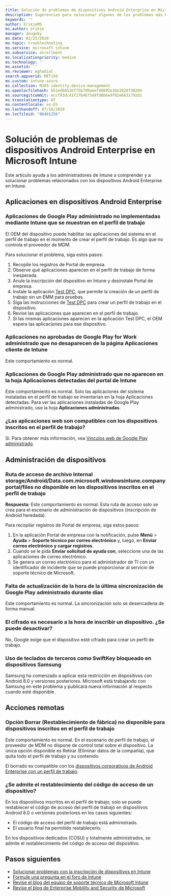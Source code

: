 ```yaml
---
title: Solución de problemas de dispositivos Android Enterprise en Microsoft Intune
description: Sugerencias para solucionar algunos de los problemas más habituales a la hora de inscribir dispositivos Android en Intune.
keywords: ''
author: ErikjeMS
ms.author: erikje
manager: dougeby
ms.date: 02/25/2020
ms.topic: troubleshooting
ms.service: microsoft-intune
ms.subservice: enrollment
ms.localizationpriority: medium
ms.technology: ''
ms.assetid: ''
ms.reviewer: mghadial
search.appverid: MET150
ms.custom: intune-azure
ms.collection: M365-identity-device-management
ms.openlocfilehash: b51ed6653dff5b7d0aeef40892e16e2826f30204
ms.sourcegitcommit: eccf83dc41f2764675d4fd6b6e9f02e6631792d2
ms.translationtype: HT
ms.contentlocale: es-ES
ms.lasthandoff: 07/18/2020
ms.locfileid: "86461256"
---
```

# <a name="troubleshoot-android-enterprise-device-problems-in-microsoft-intune"></a>Solución de problemas de dispositivos Android Enterprise en Microsoft Intune

Este artículo ayuda a los administradores de Intune a comprender y a solucionar problemas relacionados con los dispositivos Android Enterprise en Intune.

## <a name="apps-on-android-enterprise-devices"></a>Aplicaciones en dispositivos Android Enterprise

### <a name="managed-google-play-apps-that-arent-deployed-through-intune-are-displayed-in-the-work-profile"></a>Aplicaciones de Google Play administrado no implementadas mediante Intune que se muestran en el perfil de trabajo
El OEM del dispositivo puede habilitar las aplicaciones del sistema en el perfil de trabajo en el momento de crear el perfil de trabajo. Es algo que no controla el proveedor de MDM.

Para solucionar el problema, siga estos pasos:

  1. Recopile los registros de Portal de empresa.
  2. Observe qué aplicaciones aparecen en el perfil de trabajo de forma inesperada.
  3. Anule la inscripción del dispositivo en Intune y desinstale Portal de empresa.
  4. Instale la aplicación [Test DPC](https://play.google.com/store/apps/details?id=com.afwsamples.testdpc), que permite la creación de un perfil de trabajo sin un EMM para pruebas.
  5. Siga las instrucciones de [Test DPC](https://play.google.com/store/apps/details?id=com.afwsamples.testdpc) para crear un perfil de trabajo en el dispositivo.
  6. Revise las aplicaciones que aparecen en el perfil de trabajo. 
  7. Si las mismas aplicaciones aparecen en la aplicación Test DPC, el OEM espera las aplicaciones para ese dispositivo.

### <a name="unapproved-managed-google-play-for-work-store-apps-arent-being-removed-from-the-client-apps-page-in-intune"></a>Aplicaciones no aprobadas de Google Play for Work administrado que no desaparecen de la página Aplicaciones cliente de Intune
Este comportamiento es normal.

### <a name="managed-google-play-apps-arent-being-reported-under-the-discovered-apps-blade-in-the-intune-portal"></a>Aplicaciones de Google Play administrado que no aparecen en la hoja Aplicaciones detectadas del portal de Intune
Este comportamiento es normal. Solo las aplicaciones del sistema instaladas en el perfil de trabajo se inventarian en la hoja Aplicaciones detectadas. Para ver las aplicaciones instaladas de Google Play administrado, use la hoja **Aplicaciones administradas**.

### <a name="are-web-applications-supported-for-work-profile-enrolled-devices"></a>¿Las aplicaciones web son compatibles con los dispositivos inscritos en el perfil de trabajo?
Sí. Para obtener más información, vea [Vínculos web de Google Play administrado](../apps/apps-add-android-for-work.md#managed-google-play-web-links).

## <a name="device-management"></a>Administración de dispositivos

### <a name="file-path-internal-storageandroiddatacommicrosoftwindowsintunecompanyportalfiles-missing-on-work-profile-enrolled-devices"></a>Ruta de acceso de archivo Internal storage/Android/Data.com.microsoft.windowsintune.companyportal/files no disponible en los dispositivos inscritos en el perfil de trabajo

  **Respuesta**: Este comportamiento es normal. Esta ruta de acceso solo se crea para el escenario de administración de dispositivos (inscripción de Android heredada).

  Para recopilar registros de Portal de empresa, siga estos pasos:

  1. En la aplicación Portal de empresa con la notificación, pulse **Menú** > **Ayuda** > **Soporte técnico por correo electrónico** y, luego, en **Enviar correo electrónico y cargar registros**. 
  2. Cuando se le pida **Enviar solicitud de ayuda con**, seleccione una de las aplicaciones de correo electrónico.
  3. Se genera un correo electrónico para el administrador de TI con un identificador de incidente que se puede proporcionar al servicio de soporte técnico de Microsoft.

### <a name="managed-google-play-last-sync-time--hasnt-been-updated-in-days"></a>Falta de actualización de la hora de la última sincronización de Google Play administrado durante días
Este comportamiento es normal. La sincronización solo se desencadena de forma manual.

### <a name="encryption-is-required-when-a-device-is-enrolled-can-it-be-turned-off"></a>El cifrado es necesario a la hora de inscribir un dispositivo. ¿Se puede desactivar?
No, Google exige que el dispositivo esté cifrado para crear un perfil de trabajo. 

### <a name="samsung-devices-are-blocking-the-use-of-third-party-keyboards-like-swiftkey"></a>Uso de teclados de terceros como SwiftKey bloqueado en dispositivos Samsung
Samsung ha comenzado a aplicar esta restricción en dispositivos con Android 8.0 y versiones posteriores. Microsoft está trabajando con Samsung en este problema y publicará nueva información al respecto cuando esté disponible.

## <a name="remote-actions"></a>Acciones remotas

### <a name="wipe-factory-reset-option-isnt-available-for-work-profile-enrolled-device"></a>Opción Borrar (Restablecimiento de fábrica) no disponible para dispositivos inscritos en el perfil de trabajo
Este comportamiento es normal. En el escenario de perfil de trabajo, el proveedor de MDM no dispone de control total sobre el dispositivo. La única opción disponible es Retirar (Eliminar datos de la compañía), que quita todo el perfil de trabajo y su contenido.

El borrado es compatible con los [dispositivos corporativos de Android Enterprise con un perfil de trabajo](android-corporate-owned-work-profile-enroll.md).

### <a name="is-device-passcode-reset-supported"></a>¿Se admite el restablecimiento del código de acceso de un dispositivo?
En los dispositivos inscritos en el perfil de trabajo, solo se puede restablecer el código de acceso del perfil de trabajo en dispositivos Android 8.0 o versiones posteriores en los casos siguientes:
- El código de acceso del perfil de trabajo está administrado.
- El usuario final ha permitido restablecerlo.

En los dispositivos dedicados (COSU) y totalmente administrados, se admite el restablecimiento del código de acceso del dispositivo.


## <a name="next-steps"></a>Pasos siguientes

- [Solucionar problemas con la inscripción de dispositivos en Intune](troubleshoot-device-enrollment-in-intune.md)
- [Formule una pregunta en el foro de Intune](https://social.technet.microsoft.com/Forums/%7Blang-locale%7D/home?category=microsoftintune&filter=alltypes&sort=lastpostdesc)
- [Revise el blog del equipo de soporte técnico de Microsoft Intune](https://techcommunity.microsoft.com/t5/Intune-Customer-Success/bg-p/IntuneCustomerSuccess)
- [Revise el blog de Enterprise Mobility and Security de Microsoft](https://techcommunity.microsoft.com/t5/Azure-Active-Directory-Identity/Announcing-the-public-preview-of-Azure-AD-group-based-license/ba-p/245210)